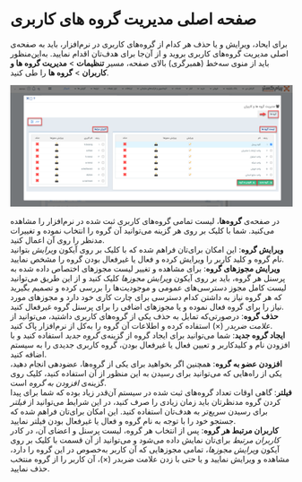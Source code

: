 # صفحه اصلی مدیریت گروه های کاربری

برای ایحاد، ویرایش و یا حذف هر کدام از گروه‌های کاربری در نرم‌افزار، باید به صفحه‌ی اصلی مدیریت گروه‌های کاربری بروید و از آن‌جا  برای هدف‌تان اقدام نمایید. به‌این‌منظور باید از منوی سه‌خط (همبرگری) بالای صفحه، مسیر **تنظیمات** > **مدیریت گروه ها و کاربران** > **گروه ها** را طی کنید.<br>

![صفحه اصلی مدیریت گروه های کاربری](./Images/MainPageOfManagingUserGroups.png)

در صفحه‌ی **گروه‌ها**، لیست تمامی گروه‌های کاربری ثبت شده در نرم‌افزار را مشاهده می‌کنید. شما با کلیک بر روی هر گزینه می‌توانید آن گروه را انتخاب نموده و تغییرات مدنظر را روی آن اعمال کنید. <br>
 **ویرایش گروه**: این امکان برای‌تان فراهم شده که با کلیک بر روی آیکون *ویرایش* بتوانید نام گروه و کلید کاربر را ویرایش کرده و فعال یا غیرفعال بودن گروه را مشخص نمایید. <br>
**ویرایش مجوزهای گروه**: برای مشاهده و تغییر لیست مجوزهای اختصاص داده شده به پرسنل هر گروه، باید بر روی آیکون *ویرایش مجوزها* کلیک کنید و از این طریق می‌توانید لیست کامل مجوز دسترسی‌های عمومی و موجودیت‌ها را بررسی کرده و تصمیم بگیرید که هر گروه نیاز به داشتن کدام دسترسی برای چارت کاری خود دارد و مجوزهای مورد نیاز را برای گروه فعال نموده و یا مجوزهای اضافی را برای پرسنل گروه غیرفعال کنید.<br>
**حذف گروه**: درصورتی‌که تمایل به حذف یکی از گروه‌های کاربری داشتید، می‌توانید از *علامت ضربدر* (×) استفاده کرده و اطلاعات آن گروه را به‌کل از نرم‌افزار پاک کنید.<br>
**ایجاد گروه جدید**: شما می‌توانید برای ایجاد گروه از گزینه‌ی *گروه جدید* استفاده کنید و با افزودن نام و کلیدکاربر و تعیین فعال یا غیرفعال بودن، گروه کاربری جدیدی را به سیستم اضافه کنید. <br>
**افزودن عضو به گروه**: همچنین اگر بخواهید برای یکی از گروه‌ها، عضودهی انجام دهید، یکی از راه‌هایی که می‌توانید برای رسیدن به این منظور از آن استفاده کنید، کلیک روی گزینه‌ی *افزودن به گروه* است.<br>
**فیلتر**: گاهی اوقات تعداد گروه‌های ثبت شده در سیستم آن‌قدر زیاد بوده که شما برای پیدا کردن گروه مدنظرتان باید زمان زیادی را صرف کنید، در این شرایط می‌توانید از *فیلتر* برای رسیدن سریع‌تر به هدف‌تان استفاده کنید. این امکان برای‌تان فراهم شده که جستجو خود را با توجه به نام گروه و فعال یا غیرفعال بودن فیلتر نمایید.<br>
**کاربران مرتبط هر گروه**: پس از انتخاب هر گروه، لیست پرسنل و اعضای آن، در کادر *کاربران مرتبط* برای‌تان نمایش داده می‌شود و می‌توانید از آن قسمت با کلیک بر روی آیکون *ویرایش مجوزها*، تمامی مجوزهایی که آن کاربر به‌خصوص در این گروه را دارد، مشاهده و ویرایش نمایید و یا حتی با زدن علامت ضربدر (×)، آن کاربر را از گروه منتخب حذف نمایید.
